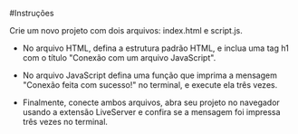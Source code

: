 #Instruções

Crie um novo projeto com dois arquivos: index.html e script.js. 

- No arquivo HTML, defina a estrutura padrão HTML, e inclua uma tag h1 com o título "Conexão com um arquivo JavaScript". 

- No arquivo JavaScript defina uma função que imprima a mensagem "Conexão feita com sucesso!" no terminal, e execute ela três vezes. 

- Finalmente, conecte ambos arquivos, abra seu projeto no navegador usando a extensão LiveServer e confira se a mensagem foi impressa três vezes no terminal. 